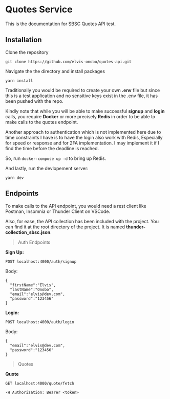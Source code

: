 # Quotes Service

This is the documentation for SBSC Quotes API test.

## Installation

Clone the repository

`git clone https://github.com/elvis-onobo/quotes-api.git`

Navigate the the directory and install packages

`yarn install`

Traditionally you would be required to create your own **.env** file but since this is a test application and no sensitive keys exist in the .env file, it has been pushed with the repo.

Kindly note that while you will be able to make successful **signup** and **login** calls, you require **Docker** or more precisely **Redis** in order to be able to make calls to the quotes endpoint.

Another approach to authentication which is not implemented here due to time constraints I have is to have the login also work with Redis, Especially for speed or response and for 2FA implementation. I may implement it if I find the time before the deadline is reached.

So, run `docker-compose up -d` to bring up Redis.

And lastly, run the devlopement server:

`yarn dev`

## Endpoints

To make calls to the API endpoint, you would need a rest client like Postman, Insomnia or Thunder Client on VSCode.

Also, for ease, the API collection has been included with the project. You can find it at the root directory of the project. It is named **thunder-collection_sbsc.json**.

> Auth Endpoints

**Sign Up:**

`POST localhost:4000/auth/signup`

Body:

```
{
  "firstName":"Elvis",
  "lastName":"Onobo",
  "email":"elvis@dev.com",
  "password":"123456"
}
```

**Login:**

`POST localhost:4000/auth/login`

Body:

```
{
  "email":"elvis@dev.com",
  "password":"123456"
}
```

> Quotes

**Quote**

`GET localhost:4000/quote/fetch`

`-H Authorization: Bearer <token>`
